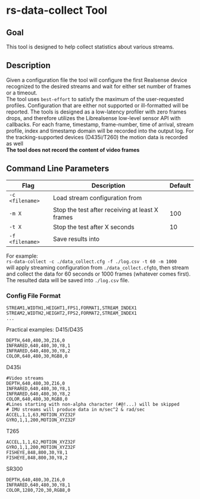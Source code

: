 # rs-data-collect Tool

## Goal

This tool is designed to help collect statistics about various streams.

## Description
Given a configuration file the tool will configure the first Realsense device recognized to the desired streams and wait for either set number of frames or a timeout.  
The tool uses `best-effort` to satisfy the maximum of the user-requested profiles. Configuration that are either not supported or ill-formatted will be reported.
The tools is designed as a low-latency profiler with zero frames drops, and therefore utilizes the Librealsense low-level sensor API with callbacks.
For each frame, timestamp, frame-number, time of arrival, stream profile, index and timestamp domain will be recorded into the output log. For the tracking-supported devices (D435i/T260) the motion data is recorded as well  
**The tool does not record the content of video frames**


## Command Line Parameters

|Flag   |Description   |Default|
|---|---|---|
|`-c <filename>`|Load stream configuration from <filename>||
|`-m X`|Stop the test after receiving at least X frames|100|
|`-t X`|Stop the test after X seconds|10|
|`-f <filename>`|Save results into <filename>||

For example:  
`rs-data-collect -c ./data_collect.cfg -f ./log.csv -t 60 -m 1000`  
will apply streaming configuration from `./data_collect.cfg`to, then stream and collect the data for 60 seconds or 1000 frames (whatever comes first).
The resulted data will be saved into `./log.csv` file.

### Config File Format
```
STREAM1,WIDTH1,HEIGHT1,FPS1,FORMAT1,STREAM_INDEX1
STREAM2,WIDTH2,HEIGHT2,FPS2,FORMAT2,STREAM_INDEX1
...
```
Practical examples:
D415/D435  
```
DEPTH,640,480,30,Z16,0
INFRARED,640,480,30,Y8,1
INFRARED,640,480,30,Y8,2
COLOR,640,480,30,RGB8,0
```  

D435i  
```
#Video streams
DEPTH,640,480,30,Z16,0
INFRARED,640,480,30,Y8,1
INFRARED,640,480,30,Y8,2
COLOR,640,480,30,RGB8,0
#Lines starting with non-alpha character (#@!...) will be skipped
# IMU streams will produce data in m/sec^2 & rad/sec
ACCEL,1,1,63,MOTION_XYZ32F
GYRO,1,1,200,MOTION_XYZ32F
```

T265
```
ACCEL,1,1,62,MOTION_XYZ32F
GYRO,1,1,200,MOTION_XYZ32F
FISHEYE,848,800,30,Y8,1
FISHEYE,848,800,30,Y8,2
```

SR300  
```
DEPTH,640,480,30,Z16,0
INFRARED,640,480,30,Y8,1
COLOR,1280,720,30,RGB8,0
```
